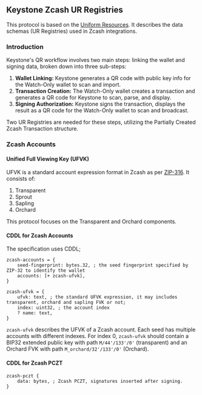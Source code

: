 ## Keystone Zcash UR Registries

This protocol is based on the [Uniform Resources](https://github.com/BlockchainCommons/Research/blob/master/papers/bcr-2020-005-ur.md). It describes the data schemas (UR Registries) used in Zcash integrations.

### Introduction

Keystone's QR workflow involves two main steps: linking the wallet and signing data, broken down into three sub-steps:

1. **Wallet Linking:** Keystone generates a QR code with public key info for the Watch-Only wallet to scan and import.
2. **Transaction Creation:** The Watch-Only wallet creates a transaction and generates a QR code for Keystone to scan, parse, and display.
3. **Signing Authorization:** Keystone signs the transaction, displays the result as a QR code for the Watch-Only wallet to scan and broadcast.

Two UR Registries are needed for these steps, utilizing the Partially Created Zcash Transaction structure.

### Zcash Accounts

#### Unified Full Viewing Key (UFVK)

UFVK is a standard account expression format in Zcash as per [ZIP-316](https://zips.z.cash/zip-0316). It consists of:

1. Transparent
2. Sprout
3. Sapling
4. Orchard

This protocol focuses on the Transparent and Orchard components.

#### CDDL for Zcash Accounts

The specification uses CDDL;

```cddl
zcash-accounts = {
    seed-fingerprint: bytes.32, ; the seed fingerprint specified by ZIP-32 to identify the wallet
    accounts: [+ zcash-ufvk],
}

zcash-ufvk = {
    ufvk: text, ; the standard UFVK expression, it may includes transparent, orchard and sapling FVK or not;
    index: uint32, ; the account index
    ? name: text,
}

```

`zcash-ufvk` describes the UFVK of a Zcash account. Each seed has multiple accounts with different indexes. For index 0, `zcash-ufvk` should contain a BIP32 extended public key with path `M/44'/133'/0'` (transparent) and an Orchard FVK with path `M_orchard/32'/133'/0'` (Orchard).

#### CDDL for Zcash PCZT

```cddl
zcash-pczt {
    data: bytes, ; Zcash PCZT, signatures inserted after signing.
}
```
